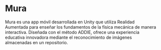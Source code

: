 # Mura


Mura es una app móvil desarrollada en Unity que utiliza Realidad Aumentada para enseñar los fundamentos de la física mecánica de manera interactiva. Diseñada con el método ADDIE, ofrece una experiencia educativa innovadora mediante el reconocimiento de imágenes almacenadas en un repositorio.
